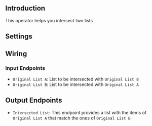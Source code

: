 ## Introduction

This operator helps you intersect two lists

## Settings



## Wiring

### Input Endpoints

- `Original List A`: List to be intersected with `Original List B`
- `Original List B`: List to be intersected with `Original List A`

## Output Endpoints

- `Intersected List`: This endpoint provides a list with the items of `Original List A` that match the ones of `Original List B`
